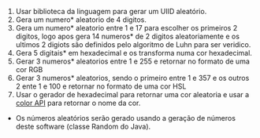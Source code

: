 1. Usar biblioteca da linguagem para gerar um UIID aleatório.
2. Gera um numero* aleatorio de 4 digitos.
3. Gera um numero* aleatorio entre 1 e 17 para escolher os primeiros 2 digitos, logo apos gera 14 numeros* de 2 digitos aleatoriamente e os ultimos 2 digiots são definidos pelo algoritmo de Luhn para ser veridico.
4. Gera 5 digitais* em hexadecimal e os transforma numa cor hexadecimal.
5. Gerar 3 numeros* aleatorios entre 1 e 255 e retornar no formato de uma cor RGB
6. Gerar 3 numeros* aleatorios, sendo o primeiro entre 1 e 357 e os outros 2 ente 1 e 100 e retornar no formato de uma cor HSL
7. Usar o gerador de hexadecimal para retornar uma cor aleatoria e usar a [color API](https://www.thecolorapi.com) para retornar o nome da cor.
* Os números aleatórios serão gerado usando a geração de números deste software (classe Random do Java).
